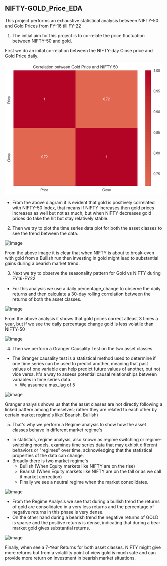 ## NIFTY-GOLD_Price_EDA
This project performs an exhaustive statistical analysis between NIFTY-50 and Gold Prices from FY-16 till FY-22

1. The initial aim for this project is to co-relate the price fluctuation between NIFTY-50 and gold.

First we do an inital co-relation between the NIFTY-day Close price and Gold Price daily.

![alt text](image.png)

- From the above diagram it is evident that gold is positively correlated with NIFTY-50 Index, that means if NIFTY increases then gold prices increases as well but not as much, but when NIFTY decreases gold prices do take the hit but stay relatively stable.

2. Then we try to plot the time series data plot for both the asset classes to see the trend between the data.

![image](https://github.com/user-attachments/assets/dbb2b453-3ceb-4645-b88e-6502c50cde77)

From the above image it is clear that when NIFTY is about to break-even with gold from a Bullish run then investing in gold might lead to substantial gains during a bearish market trend.

3. Next we try to observe the seasonality pattern for Gold vs NIFTY during FY16-FY22

- For this analysis we use a daily percentage_change to observe the daily returns and then calculate a 30-day rolling correlation between the returns of both the asset classes.

![image](https://github.com/user-attachments/assets/379f3324-668f-4644-88ed-46a8a4356413)

From the above analysis it shows that gold prices correct atleast 3 times a year, but if we see the daily percentage change gold is less volatile than NIFTY-50

![image](https://github.com/user-attachments/assets/8065ca75-3195-4ae2-a81d-e11ab89081b1)

4. Then we perform a Granger Causality Test on the two asset classes.

- The Granger causality test is a statistical method used to determine if one time series can be used to predict another, meaning that past values of one variable can help predict future values of another, but not vice versa. It's a way to assess potential causal relationships between variables in time series data.  
  - We assume a max_lag of 5
 
![image](https://github.com/user-attachments/assets/d8f14160-bd09-4363-871b-12032193417c)

Granger analysis shows us that the asset classes are not directly following a linked pattern among themselves; rather they are related to each other by certain market regime's like( Bearish, Bullish)

5. That's why we perform a Regime analysis to show how the asset classes behave in different market regime's

- In statistics, regime analysis, also known as regime switching or regime-switching models, examines time series data that may exhibit different behaviors or "regimes" over time, acknowledging that the statistical properties of the data can change.
- Broadly there is two market regime's
  - Bullish (When Equity markets like NIFTY are on the rise)
  - Bearish (When Equity markets like NIFTY are on the fall or as we call it market correction)
  - Finally we see a neutral regime when the market consolidates.

![image](https://github.com/user-attachments/assets/c711e537-ad67-4195-8575-06153b089a3b)
- From the Regime Analysis we see that during a bullish trend the returns of gold are consolidated in a very less returns and the percentage of negative returns in this phase is very dense.
- On the other hand during a bearish trend the negative returns of GOLD is sparse and the positive returns is dense, indicating that during a bear market gold gives substantial returns.

![image](https://github.com/user-attachments/assets/97ab7ae0-1450-49dc-a075-c28319307b0d)

Finally, when see a 7-Year Returns for both asset classes. NIFTY might give more returns but from a volatility point of view gold is much safe and can provide more return on investment in bearish market situations.


